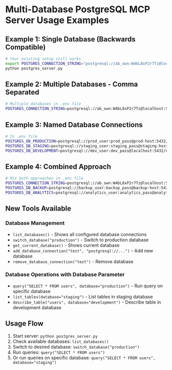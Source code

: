 # Multi-Database PostgreSQL MCP Server Usage Examples

## Example 1: Single Database (Backwards Compatible)
```bash
# Your existing setup still works
export POSTGRES_CONNECTION_STRING="postgresql://ab_own:W4bL8xP2r7Tz@localhost:5432/afcdb_ab"
python postgres_server.py
```

## Example 2: Multiple Databases - Comma Separated
```bash
# Multiple databases in .env file
POSTGRES_CONNECTION_STRING=postgresql://ab_own:W4bL8xP2r7Tz@localhost:5432/afcdb_ab,postgresql://user2:pass2@host2:5432/db2,postgresql://user3:pass3@host3:5432/db3
```

## Example 3: Named Database Connections
```bash
# In .env file
POSTGRES_DB_PRODUCTION=postgresql://prod_user:prod_pass@prod-host:5432/prod_db
POSTGRES_DB_STAGING=postgresql://staging_user:staging_pass@staging-host:5432/staging_db
POSTGRES_DB_DEVELOPMENT=postgresql://dev_user:dev_pass@localhost:5432/dev_db
```

## Example 4: Combined Approach
```bash
# Mix both approaches in .env file
POSTGRES_CONNECTION_STRING=postgresql://ab_own:W4bL8xP2r7Tz@localhost:5432/afcdb_ab
POSTGRES_DB_BACKUP=postgresql://backup_user:backup_pass@backup-host:5432/backup_db
POSTGRES_DB_ANALYTICS=postgresql://analytics_user:analytics_pass@analytics-host:5432/analytics_db
```

## New Tools Available

### Database Management
- `list_databases()` - Shows all configured database connections
- `switch_database("production")` - Switch to production database
- `get_current_database()` - Shows current database
- `add_database_connection("test", "postgresql://...")` - Add new database
- `remove_database_connection("test")` - Remove database

### Database Operations with Database Parameter
- `query("SELECT * FROM users", database="production")` - Run query on specific database
- `list_tables(database="staging")` - List tables in staging database
- `describe_table("users", database="development")` - Describe table in development database

## Usage Flow
1. Start server: `python postgres_server.py`
2. Check available databases: `list_databases()`
3. Switch to desired database: `switch_database("production")`
4. Run queries: `query("SELECT * FROM users")`
5. Or run queries on specific database: `query("SELECT * FROM users", database="staging")`
